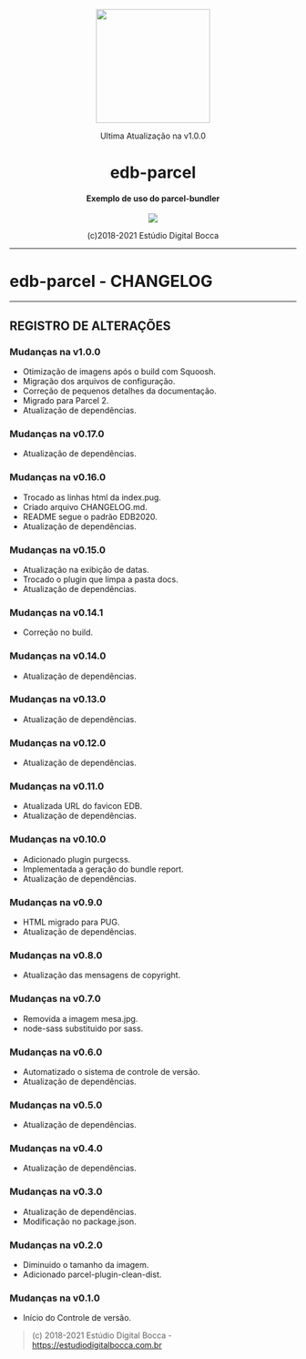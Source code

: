 <p align="center">
  <img src="https://estudiodigitalbocca.com.br/edb-logo.svg" width="200px">
  <p align="center">Ultima Atualização na v1.0.0</p>
  <h1 align="center">edb-parcel</h1>
  <h4 align="center">
    Exemplo de uso do parcel-bundler
  </h4>
  <p align="center">
    <img src="https://badgen.net/badge/version/v1.0.0/orange">
  </p>
  <p align="center">(c)2018-2021 Estúdio Digital Bocca</p>
</p>

---

# edb-parcel - CHANGELOG

---

## REGISTRO DE ALTERAÇÕES

### Mudanças na v1.0.0

- Otimização de imagens após o build com Squoosh.
- Migração dos arquivos de configuração.
- Correção de pequenos detalhes da documentação.
- Migrado para Parcel 2.
- Atualização de dependências.

### Mudanças na v0.17.0

- Atualização de dependências.

### Mudanças na v0.16.0

- Trocado as linhas html da index.pug.
- Criado arquivo CHANGELOG.md.
- README segue o padrão EDB2020.
- Atualização de dependências.

### Mudanças na v0.15.0

- Atualização na exibição de datas.
- Trocado o plugin que limpa a pasta docs.
- Atualização de dependências.

### Mudanças na v0.14.1

- Correção no build.

### Mudanças na v0.14.0

- Atualização de dependências.

### Mudanças na v0.13.0

- Atualização de dependências.

### Mudanças na v0.12.0

- Atualização de dependências.

### Mudanças na v0.11.0

- Atualizada URL do favicon EDB.
- Atualização de dependências.

### Mudanças na v0.10.0

- Adicionado plugin purgecss.
- Implementada a geração do bundle report.
- Atualização de dependências.

### Mudanças na v0.9.0

- HTML migrado para PUG.
- Atualização de dependências.

### Mudanças na v0.8.0

- Atualização das mensagens de copyright.

### Mudanças na v0.7.0

- Removida a imagem mesa.jpg.
- node-sass substituido por sass.

### Mudanças na v0.6.0

- Automatizado o sistema de controle de versão.
- Atualização de dependências.

### Mudanças na v0.5.0

- Atualização de dependências.

### Mudanças na v0.4.0

- Atualização de dependências.

### Mudanças na v0.3.0

- Atualização de dependências.
- Modificação no package.json.

### Mudanças na v0.2.0

- Diminuido o tamanho da imagem.
- Adicionado parcel-plugin-clean-dist.

### Mudanças na v0.1.0

- Início do Controle de versão.

> (c) 2018-2021 Estúdio Digital Bocca - <https://estudiodigitalbocca.com.br>

